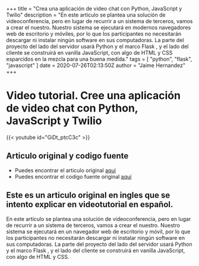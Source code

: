 +++
title = "Crea una aplicación de video chat con Python, JavaScript y Twilio"
description = "En este artículo se plantea una solución de videoconferencia, pero en lugar de recurrir a un sistema de terceros, vamos a crear el nuestro. Nuestro sistema se ejecutará en modernos navegadores web de escritorio y móviles, por lo que los participantes no necesitarán descargar ni instalar ningún software en sus computadoras. La parte del proyecto del lado del servidor usará Python y el  marco Flask , y el lado del cliente se construirá en vanilla JavaScript, con algo de HTML y CSS esparcidos en la mezcla para una buena medida."
tags = [
    "python",
    "flask",
    "javascript"
]
date = 2020-07-26T02:13:50Z
author = "Jaime Hernandez"
+++

#  Video tutorial. Cree una aplicación de video chat con Python, JavaScript y Twilio
{{< youtube id="GiDt_ptcC3c" >}} 

## Articulo original y codigo fuente
* Puedes encontrar el articulo original [aquí](hhttps://www.twilio.com/blog/build-video-chat-application-python-javascript-twilio-programmable-video)
* Puedes encontrar el codigo fuente original [aquí](https://github.com/miguelgrinberg/flask-twilio-video)

## Este es un articulo original en ingles que se intento explicar en videotutorial en español. 
En este artículo se plantea una solución de videoconferencia, pero en lugar de recurrir a un sistema de terceros, vamos a crear el nuestro. Nuestro sistema se ejecutará en un navegador web de escritorio y móvil, por lo que los participantes no necesitarán descargar ni instalar ningún software en sus computadoras. La parte del proyecto del lado del servidor usará Python y el marco Flask , y el lado del cliente se construirá en vanilla JavaScript, con algo de HTML y CSS.



